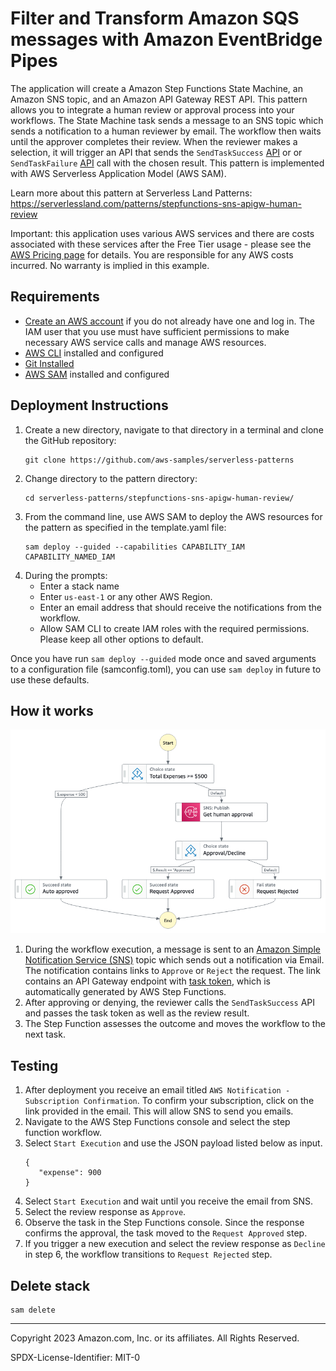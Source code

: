 # Filter and Transform Amazon SQS messages with Amazon EventBridge Pipes 

The application will create a Amazon Step Functions State Machine, an Amazon SNS topic, and an Amazon API Gateway REST API. This pattern allows you to integrate a human review or approval process into your workflows. The State Machine task sends a message to an SNS topic which sends a notification to a human reviewer by email. The workflow then waits until the approver completes their review. When the reviewer makes a selection, it will trigger an API that sends the `SendTaskSuccess` [API](https://docs.aws.amazon.com/step-functions/latest/apireference/API_SendTaskSuccess.html) or or `SendTaskFailure` [API](https://docs.aws.amazon.com/step-functions/latest/apireference/API_SendTaskFailure.html) call with the chosen result.
This pattern is implemented with AWS Serverless Application Model (AWS SAM).

Learn more about this pattern at Serverless Land Patterns: https://serverlessland.com/patterns/stepfunctions-sns-apigw-human-review

Important: this application uses various AWS services and there are costs associated with these services after the Free Tier usage - please see the [AWS Pricing page](https://aws.amazon.com/pricing/) for details. You are responsible for any AWS costs incurred. No warranty is implied in this example.

## Requirements

- [Create an AWS account](https://portal.aws.amazon.com/gp/aws/developer/registration/index.html) if you do not already have one and log in. The IAM user that you use must have sufficient permissions to make necessary AWS service calls and manage AWS resources.
- [AWS CLI](https://docs.aws.amazon.com/cli/latest/userguide/install-cliv2.html) installed and configured
- [Git Installed](https://git-scm.com/book/en/v2/Getting-Started-Installing-Git)
- [AWS SAM](https://docs.aws.amazon.com/cdk/latest/guide/cli.html) installed and configured

## Deployment Instructions

1. Create a new directory, navigate to that directory in a terminal and clone the GitHub repository:
   ```
   git clone https://github.com/aws-samples/serverless-patterns
   ```
2. Change directory to the pattern directory:
   ```
   cd serverless-patterns/stepfunctions-sns-apigw-human-review/
   ```
3. From the command line, use AWS SAM to deploy the AWS resources for the pattern as specified in the template.yaml file:
    ```
    sam deploy --guided --capabilities CAPABILITY_IAM CAPABILITY_NAMED_IAM
    ```
4. During the prompts:
    * Enter a stack name
    * Enter `us-east-1` or any other AWS Region. 
    * Enter an email address that should receive the notifications from the workflow.
    * Allow SAM CLI to create IAM roles with the required permissions. Please keep all other options to default.

Once you have run `sam deploy --guided` mode once and saved arguments to a configuration file (samconfig.toml), you can use `sam deploy` in future to use these defaults.

## How it works

![image](./Resources/statemachine.png)

1. During the workflow execution, a message is sent to an [Amazon Simple Notification Service (SNS)](https://aws.amazon.com/sns/) topic which sends out a notification via Email. The notification contains links to `Approve` or `Reject` the request. The link contains an API Gateway endpoint with [task token](https://docs.aws.amazon.com/step-functions/latest/dg/connect-to-resource.html#connect-wait-token), which is automatically generated by AWS Step Functions.
2. After approving or denying, the reviewer calls the `SendTaskSuccess` API and passes the task token as well as the review result.
3. The Step Function assesses the outcome and moves the workflow to the next task.

## Testing

1. After deployment you receive an email titled `AWS Notification - Subscription Confirmation`. To confirm your subscription, click on the link provided in the email. This will allow SNS to send you emails.
2. Navigate to the AWS Step Functions console and select the step function workflow.
3. Select `Start Execution` and use the JSON payload listed below as input.
   ```
   {
      "expense": 900
   }
   ```
4. Select `Start Execution` and wait until you receive the email from SNS.
5. Select the review response as `Approve`.
6. Observe the task in the Step Functions console. Since the response confirms the approval, the task moved to the `Request Approved` step.
7. If you trigger a new execution and select the review response as `Decline` in step 6, the workflow transitions to `Request Rejected` step. 

## Delete stack

```
sam delete
```

---

Copyright 2023 Amazon.com, Inc. or its affiliates. All Rights Reserved.

SPDX-License-Identifier: MIT-0
